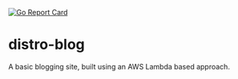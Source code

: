[![Go Report Card](https://goreportcard.com/badge/github.com/reecerussell/distro-blog)](https://goreportcard.com/report/github.com/reecerussell/distro-blog)

# distro-blog
A basic blogging site, built using an AWS Lambda based approach.
